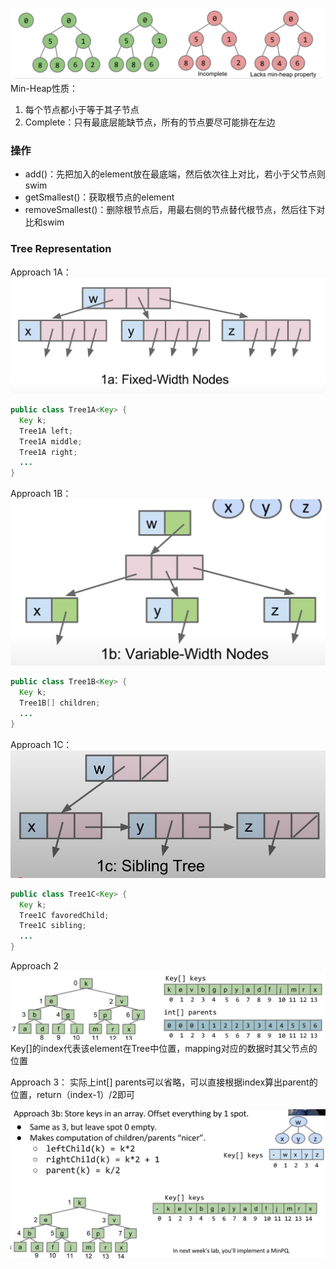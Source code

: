 ![输入图片说明](/imgs/2025-02-26/zrUdggIr4s5ZnTF6.png)
Min-Heap性质：
1. 每个节点都小于等于其子节点
2. Complete：只有最底层能缺节点，所有的节点要尽可能排在左边

### 操作

 - add()：先把加入的element放在最底端，然后依次往上对比，若小于父节点则swim
 - getSmallest()：获取根节点的element
 - removeSmallest()：删除根节点后，用最右侧的节点替代根节点，然后往下对比和swim

### Tree Representation
Approach 1A：
![输入图片说明](/imgs/2025-02-26/yaqhvpdsbiBZFzi6.png)
```java
public class Tree1A<Key> {
  Key k;
  Tree1A left;
  Tree1A middle;
  Tree1A right;
  ...
}
```

Approach 1B：
![输入图片说明](/imgs/2025-02-26/eDBOaJSGesDqEYoK.png)
```java
public class Tree1B<Key> {
  Key k;
  Tree1B[] children;
  ...
}
```

Approach 1C：
![输入图片说明](/imgs/2025-02-26/kxo9jgj70U4vh5Qf.png)
```java
public class Tree1C<Key> {
  Key k;
  Tree1C favoredChild;
  Tree1C sibling;
  ...
}
```

Approach 2
![输入图片说明](/imgs/2025-02-26/I1NnziKDH0C2gwSM.png)
Key[]的index代表该element在Tree中位置，mapping对应的数据时其父节点的位置

Approach 3：
实际上int[] parents可以省略，可以直接根据index算出parent的位置，return（index-1）/2即可

![输入图片说明](/imgs/2025-02-26/yUjR5OmTj1MREawU.png)
<!--stackedit_data:
eyJoaXN0b3J5IjpbMTExNTU1ODIyLC0zMzI2MTEwMjZdfQ==
-->
